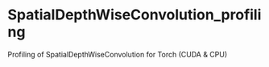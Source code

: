 # SpatialDepthWiseConvolution_profiling
Profiling of SpatialDepthWiseConvolution for Torch (CUDA &amp; CPU)
